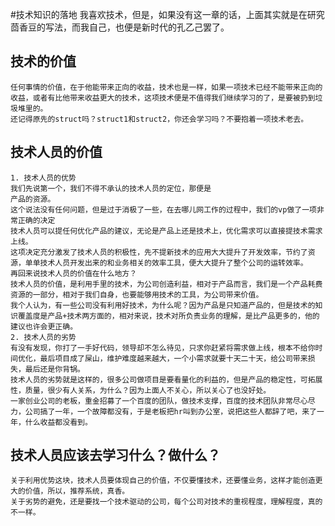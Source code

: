 #技术知识的落地
    我喜欢技术，但是，如果没有这一章的话，上面其实就是在研究茴香豆的写法，而我自己，也便是新时代的孔乙己罢了。
## 技术的价值
    任何事情的价值，在于他能带来正向的收益，技术也是一样，如果一项技术已经不能带来正向的收益，或者有比他带来收益更大的技术，这项技术便是不值得我们继续学习的了，是要被扔到垃圾堆里的。
    还记得原先的struct吗？struct1和struct2，你还会学习吗？不要抱着一项技术老去。
## 技术人员的价值
    1. 技术人员的优势
    我们先说第一个，我们不得不承认的技术人员的定位，那便是
    产品的资源。
    这个说法没有任何问题，但是过于消极了一些，在去哪儿网工作的过程中，我们的vp做了一项非常正确的决定
    技术人员可以提任何优化产品的建议，无论是产品上还是技术上，优化需求可以直接提技术需求上线。
    这项决定充分激发了技术人员的积极性，先不提新技术的应用大大提升了开发效率，节约了资源，单单技术人员开发出来的和业务相关的效率工具，便大大提升了整个公司的运转效率。
    再回来说技术人员的价值在什么地方？
    技术人员的价值，是利用手里的技术，为公司创造利益，相对于产品而言，我们是一个产品耗费资源的一部分，相对于我们自身，也要能够用技术的工具，为公司带来价值。
    我个人认为，有一些公司没有利用好技术，为什么呢？因为产品是只知道产品的，但是技术的知识覆盖度是产品+技术两方面的，相对来说，技术对所负责业务的理解，是比产品更多的，他的建议也许会更正确。
    2. 技术人员的劣势
    有没有发现，你打了一手好代码，领导却不怎么待见，只求你赶紧将需求做上线，根本不给你时间优化，最后项目成了屎山，维护难度越来越大，一个小需求就要十天二十天，给公司带来损失，最后还是你背锅。
    技术人员的劣势就是这样的，很多公司做项目是要看量化的利益的，但是产品的稳定性，可拓展性，质量，很少有人关系，为什么？因为上面人不关心，所以关心了也没好处。
    一家创业公司的老板，重金招募了一个百度的团队，做技术支撑，百度的技术团队非常尽心尽力，公司搞了一年，一个故障都没有，于是老板把hr叫到办公室，说把这些人都辞了吧，来了一年，什么收益都没看到。
## 技术人员应该去学习什么？做什么？
    关于利用优势这块，技术人员要体现自己的价值，不仅要懂技术，还要懂业务，这样才能创造更大的价值，所以，推荐系统，真香。
    关于劣势的避免，还是要找一个技术驱动的公司，每个公司对技术的重视程度，理解程度，真的不一样。